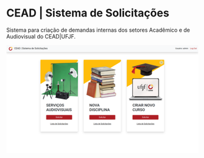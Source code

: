 # CEAD | Sistema de Solicitações

Sistema para criação de demandas internas dos setores 
Acadêmico e de Audiovisual do CEAD|UFJF.

![App Screenshot](screenshots/Inicial.png)